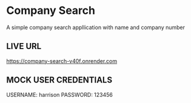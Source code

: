 # Company Search

A simple company search appllication with name and company number

## LIVE URL

https://company-search-v40f.onrender.com

## MOCK USER CREDENTIALS

USERNAME: harrison
PASSWORD: 123456
